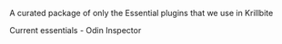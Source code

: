 A curated package of only the Essential plugins that we use in Krillbite

Current essentials
	- Odin Inspector